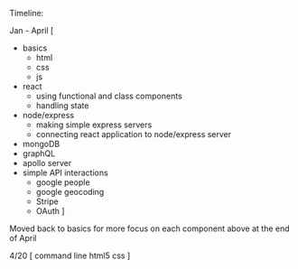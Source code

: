 Timeline:

Jan - April [
  - basics
      - html
      - css
      - js
  - react
      - using functional and class components
      - handling state
  - node/express
      - making simple express servers
      - connecting react application to node/express server
  - mongoDB
  - graphQL
  - apollo server
  - simple API interactions
      - google people
      - google geocoding
      - Stripe
      - OAuth
]

Moved back to basics for more focus on each component above at the end of April

4/20 [
  command line
  html5
  css
]